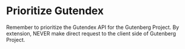 # Prioritize Gutendex

Remember to prioritize the Gutendex API for the Gutenberg Project. By extension, NEVER make direct request to the client side of Gutenberg Project. 